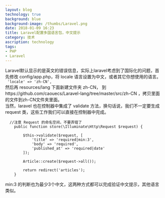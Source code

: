 ```yaml
---
layout: blog
technology: true
background: blue
background-image: /thumbs/Laravel.png
date: 2018-01-09 16:23
title: Laravel配置多国语言包，中文提示
category: 技术
ascription: technology
tags:
- PHP
- Laravel
---
```


Laravel默认显示的是英文的错误信息，实际上laravel考虑到了国际化的问题，首先修改 config/app.php，将 locale 语言设置为中文，或者其它你想使用的语言。  
 ` 'locale' => 'zh-CN',`  
然后再 resources/lang 下面新建文件夹 zh-CN，
到https://github.com/caouecs/Laravel-lang/tree/master/src/zh-CN ，拷贝里面的文件到zh-CN文件夹里面。  
当然，laravel 也在控制器中集成了 validate 方法，换句话说，我们不一定要生成 request 类，这些工作我们可以直接在控制器中完成。  
```
  //注意 Request 的命名空间，不要弄错了
    public function store(\Illuminate\Http\Request $request) {

        $this->validate($request, [
            'title' => 'required|min:3',
            'body' => 'required',
            'published_at' => 'required|date'
        ]);

        Article::create($request->all());

        return redirect('articles');
    }
```
min:3 的判断也为最少3个中文，这两种方式都可以完成验证中文提示，其他语言类似。
